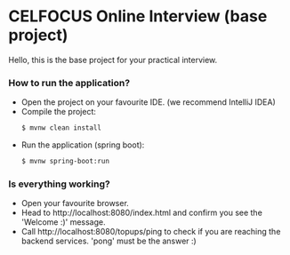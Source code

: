 # CELFOCUS Online Interview (base project)

Hello, this is the base project for your practical interview.

### How to run the application?

- Open the project on your favourite IDE. (we recommend IntelliJ IDEA)
- Compile the project:
    ```sh
    $ mvnw clean install
    ```
- Run the application (spring boot):
    ```sh
    $ mvnw spring-boot:run
    ```

### Is everything working?

- Open your favourite browser.
- Head to http://localhost:8080/index.html and confirm you see the 'Welcome :)' message.
- Call http://localhost:8080/topups/ping to check if you are reaching the backend services. 'pong' must be the answer :)
